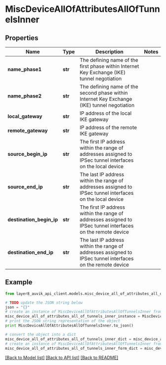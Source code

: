 # MiscDeviceAllOfAttributesAllOfTunnelsInner


## Properties
Name | Type | Description | Notes
------------ | ------------- | ------------- | -------------
**name_phase1** | **str** | The defining name of the first phase within Internet Key Exchange (IKE) tunnel negotiation | 
**name_phase2** | **str** | The defining name of the second phase within Internet Key Exchange (IKE) tunnel negotiation | 
**local_gateway** | **str** | IP address of the local IKE gateway | 
**remote_gateway** | **str** | IP address of the remote IKE gateway | 
**source_begin_ip** | **str** | The first IP address within the range of addresses assigned to IPSec tunnel interfaces on the local device | 
**source_end_ip** | **str** | The last IP address within the range of addresses assigned to IPSec tunnel interfaces on the local device | 
**destination_begin_ip** | **str** | The first IP address within the range of addresses assigned to IPSec tunnel interfaces on the remote device | 
**destination_end_ip** | **str** | The last IP address within the range of addresses assigned to IPSec tunnel interfaces on the remote device | 

## Example

```python
from layer8_auvik_api_client.models.misc_device_all_of_attributes_all_of_tunnels_inner import MiscDeviceAllOfAttributesAllOfTunnelsInner

# TODO update the JSON string below
json = "{}"
# create an instance of MiscDeviceAllOfAttributesAllOfTunnelsInner from a JSON string
misc_device_all_of_attributes_all_of_tunnels_inner_instance = MiscDeviceAllOfAttributesAllOfTunnelsInner.from_json(json)
# print the JSON string representation of the object
print MiscDeviceAllOfAttributesAllOfTunnelsInner.to_json()

# convert the object into a dict
misc_device_all_of_attributes_all_of_tunnels_inner_dict = misc_device_all_of_attributes_all_of_tunnels_inner_instance.to_dict()
# create an instance of MiscDeviceAllOfAttributesAllOfTunnelsInner from a dict
misc_device_all_of_attributes_all_of_tunnels_inner_form_dict = misc_device_all_of_attributes_all_of_tunnels_inner.from_dict(misc_device_all_of_attributes_all_of_tunnels_inner_dict)
```
[[Back to Model list]](../README.md#documentation-for-models) [[Back to API list]](../README.md#documentation-for-api-endpoints) [[Back to README]](../README.md)


